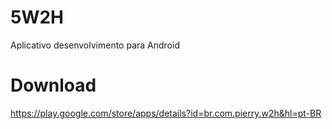5W2H
====
Aplicativo desenvolvimento para Android


Download
====
https://play.google.com/store/apps/details?id=br.com.pierry.w2h&hl=pt-BR

